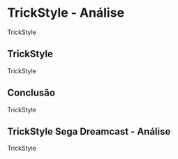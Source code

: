 ---
---

# TrickStyle - Análise

TrickStyle

## TrickStyle

TrickStyle

## Conclusão

TrickStyle

## TrickStyle Sega Dreamcast - Análise

TrickStyle
